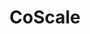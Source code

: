 ---
blog: https://coscale.com/blog
facebook: https://facebook.com/coscale
linkedin: https://linkedin.com/company/coscale
logohandle: coscale
sort: coscale
title: CoScale
twitter: https://x.com/coscale
website: https://www.coscale.com/
---